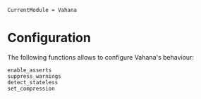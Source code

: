 ```@meta
CurrentModule = Vahana
```
# Configuration

The following functions allows to configure Vahana's behaviour:

```@docs
enable_asserts
suppress_warnings
detect_stateless
set_compression
```

